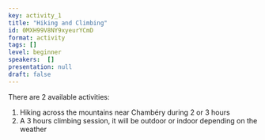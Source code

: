 ```yaml
---
key: activity_1
title: "Hiking and Climbing"
id: 0MXH99V8NY9xyeurYCmD
format: activity
tags: []
level: beginner
speakers:  []
presentation: null
draft: false
---
```

There are 2 available activities:

1. Hiking across the mountains near Chambéry during 2 or 3 hours
2. A 3 hours climbing session, it will be outdoor or indoor depending on the weather
